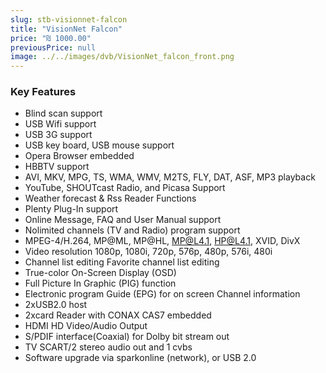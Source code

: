 ```yaml
---
slug: stb-visionnet-falcon
title: "VisionNet Falcon"
price: "₪ 1000.00"
previousPrice: null
image: ../../images/dvb/VisionNet_falcon_front.png
---
```


### Key Features

- Blind scan support
- USB Wifi support
- USB 3G support
- USB key board, USB mouse support
- Opera Browser embedded
- HBBTV support
- AVI, MKV, MPG, TS, WMA, WMV, M2TS, FLY, DAT, ASF, MP3 playback
- YouTube, SHOUTcast Radio, and Picasa Support
- Weather forecast & Rss Reader Functions
- Plenty Plug-In support
- Online Message, FAQ and User Manual support
- Nolimited channels (TV and Radio) program support
- MPEG-4/H.264, MP@ML, MP@HL, MP@L4.1, HP@L4.1, XVID, DivX
- Video resolution 1080p, 1080i, 720p, 576p, 480p, 576i, 480i
- Channel list editing Favorite channel list editing
- True-color On-Screen Display (OSD)
- Full Picture In Graphic (PIG) function
- Electronic program Guide (EPG) for on screen
  Channel information
- 2xUSB2.0 host
- 2xcard Reader with CONAX CAS7 embedded
- HDMI HD Video/Audio Output
- S/PDIF interface(Coaxial) for Dolby bit stream out
- TV SCART/2 stereo audio out and 1 cvbs
- Software upgrade via sparkonline (network), or USB 2.0
